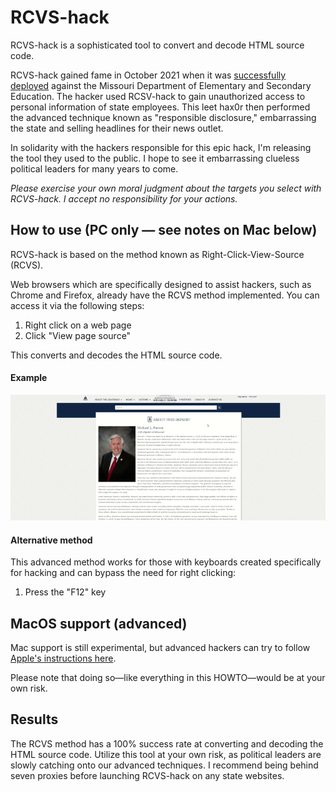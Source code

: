 # RCVS-hack
RCVS-hack is a sophisticated tool to convert and decode HTML source code.

RCVS-hack gained fame in October 2021 when it was [successfully deployed](https://missouriindependent.com/2021/10/14/missouri-governor-vows-criminal-prosecution-of-reporter-who-found-flaw-in-state-website/) against the Missouri  Department of Elementary and Secondary Education. The hacker used RCSV-hack to gain unauthorized access to personal information of state employees. This leet hax0r then performed the advanced technique known as "responsible disclosure," embarrassing the state and selling headlines for their news outlet. 

In solidarity with the hackers responsible for this epic hack, I'm releasing the tool they used to the public. I hope to see it embarrassing clueless political leaders for many years to come.

*Please exercise your own moral judgment about the targets you select with RCVS-hack. I accept no responsibility for your actions.*

## How to use (PC only — see notes on Mac below)

RCVS-hack is based on the method known as Right-Click-View-Source (RCVS). 

Web browsers which are specifically designed to assist hackers, such as Chrome and Firefox, already have the RCVS method implemented. You can access it via the following steps:

1. Right click on a web page
2. Click "View page source"

This converts and decodes the HTML source code.

#### Example

![RCVS in action](./RCVS.gif)

#### Alternative method

This advanced method works for those with keyboards created specifically for hacking and can bypass the need for right clicking:

1. Press the "F12" key

## MacOS support (advanced)

Mac support is still experimental, but advanced hackers can try to follow [Apple's instructions here](https://support.apple.com/en-gb/guide/mac-help/mh35853/mac).

Please note that doing so—like everything in this HOWTO—would be at your own risk.

## Results

The RCVS method has a 100% success rate at converting and decoding the HTML source code. Utilize this tool at your own risk, as political leaders are slowly catching onto our advanced techniques. I recommend being behind seven proxies before launching RCVS-hack on any state websites.
